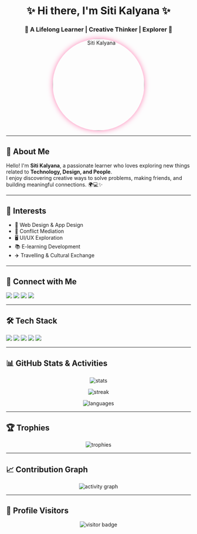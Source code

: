 <!-- Banner / Header -->
<h1 align="center">✨ Hi there, I'm Siti Kalyana ✨</h1>
<h3 align="center">🌸 A Lifelong Learner | Creative Thinker | Explorer 🌸</h3>

<!-- Profile Photo -->
<p align="center">
  <img src="screenshot 2025-09-090145.png" alt="Siti Kalyana" width="250" style="border-radius:50%; box-shadow:0px 0px 15px #ff7eb3;" />
</p>

---

## 🌟 About Me
Hello! I'm **Siti Kalyana**, a passionate learner who loves exploring new things related to **Technology, Design, and People**.  
I enjoy discovering creative ways to solve problems, making friends, and building meaningful connections. 🌍💻✨

---

## 🎯 Interests
- 🎨 Web Design & App Design  
- 🤝 Conflict Mediation  
- 🖥️ UI/UX Exploration  
- 📚 E-learning Development  
- ✈️ Travelling & Cultural Exchange  

---

## 📱 Connect with Me
<p align="left">
  <a href="https://youtube.com/@meycantik"><img src="https://img.shields.io/badge/YouTube-FF0000?style=for-the-badge&logo=youtube&logoColor=white"/></a>
  <a href="https://facebook.com/meyimut"><img src="https://img.shields.io/badge/Facebook-1877F2?style=for-the-badge&logo=facebook&logoColor=white"/></a>
  <a href="https://www.tiktok.com/@meydynaaaz"><img src="https://img.shields.io/badge/TikTok-000000?style=for-the-badge&logo=tiktok&logoColor=white"/></a>
  <a href="https://instagram.com/kaleyanaaaaaa"><img src="https://img.shields.io/badge/Instagram-E4405F?style=for-the-badge&logo=instagram&logoColor=white"/></a>
</p>

---

## 🛠️ Tech Stack
<p>
  <img src="https://img.shields.io/badge/HTML5-e34f26?style=for-the-badge&logo=html5&logoColor=white"/>
  <img src="https://img.shields.io/badge/CSS3-1572B6?style=for-the-badge&logo=css3&logoColor=white"/>
  <img src="https://img.shields.io/badge/JavaScript-f7df1e?style=for-the-badge&logo=javascript&logoColor=black"/>
  <img src="https://img.shields.io/badge/Figma-f24e1e?style=for-the-badge&logo=figma&logoColor=white"/>
  <img src="https://img.shields.io/badge/Canva-00c4cc?style=for-the-badge&logo=canva&logoColor=white"/>
</p>

---

## 📊 GitHub Stats & Activities
<p align="center">
  <img src="https://github-readme-stats.vercel.app/api?username=teddybelajarid&show_icons=true&theme=radical" alt="stats"/>
</p>

<p align="center">
  <img src="https://github-readme-streak-stats.herokuapp.com/?user=teddybelajarid&theme=radical" alt="streak"/>
</p>

<p align="center">
  <img src="https://github-readme-stats.vercel.app/api/top-langs/?username=teddybelajarid&layout=compact&theme=radical" alt="languages"/>
</p>

---

## 🏆 Trophies
<p align="center">
  <img src="https://github-profile-trophy.vercel.app/?username=teddybelajarid&theme=radical&row=1&column=6" alt="trophies"/>
</p>

---

## 📈 Contribution Graph
<p align="center">
  <img src="https://github-readme-activity-graph.vercel.app/graph?username=teddybelajarid&theme=redical" alt="activity graph"/>
</p>

---

## 👀 Profile Visitors
<p align="center">
  <img src="https://komarev.com/ghpvc/?username=teddybelajarid&label=Profile%20Views&color=ff69b4&style=for-the-badge" alt="visitor badge"/>
</p>
